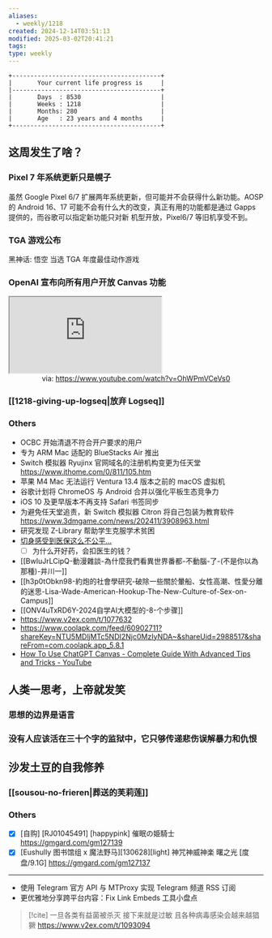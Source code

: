 ```yaml
---
aliases:
  - weekly/1218
created: 2024-12-14T03:51:13
modified: 2025-03-02T20:41:21
tags: 
type: weekly
---
```


```shell
+-----------------------------------------+
|       Your current life progress is     |
|-----------------------------------------+
|       Days  : 8530                      |
|       Weeks : 1218                      |
|       Months: 280                       |
|       Age   : 23 years and 4 months     |
+-----------------------------------------+
```

## 这周发生了啥？

### Pixel 7 年系统更新只是幌子

虽然 Google Pixel 6/7 扩展两年系统更新，但可能并不会获得什么新功能。AOSP 的 Android 16、17 可能不会有什么大的改变，真正有用的功能都是通过 Gapps 提供的，而谷歌可以指定新功能只对新 机型开放，Pixel6/7 等旧机享受不到。

### TGA 游戏公布

黑神话: 悟空 当选 TGA 年度最佳动作游戏

### OpenAI 宣布向所有用户开放 Canvas 功能
<iframe src="https://www.youtube.com/embed/OhWPmVCeVs0" allow="accelerometer; autoplay; clipboard-write; encrypted-media; gyroscope; picture-in-picture; web-share" referrerpolicy="strict-origin-when-cross-origin" allowfullscreen></iframe>
<center>via: <a href='https://www.youtube.com/watch?v=OhWPmVCeVs0' target='_blank' class='external-link'>https://www.youtube.com/watch?v=OhWPmVCeVs0</a></center>

### [[1218-giving-up-logseq|放弃 Logseq]]
### Others

- OCBC 开始清退不符合开户要求的用户
- 专为 ARM Mac 适配的 BlueStacks Air 推出
- Switch 模拟器 Ryujinx 官网域名的注册机构变更为任天堂 https://www.ithome.com/0/811/105.htm
- 苹果 M4 Mac 无法运行 Ventura 13.4 版本之前的 macOS 虚拟机
- 谷歌计划将 ChromeOS 与 Android 合并以强化平板生态竞争力
- iOS 10 及更早版本不再支持 Safari 书签同步
- 为避免任天堂追责，新 Switch 模拟器 Citron 将自己包装为教育软件
  https://www.3dmgame.com/news/202411/3908963.html
- 研究发现 Z-Library 帮助学生克服学术贫困
- [切身感受到医保这么不公平...](https://www.v2ex.com/t/1090550#reply58)
    - [ ] 为什么开好药，会扣医生的钱？ 
- [[BwIuJrLCipQ-動漫雜談-為什麼我們看異世界番都-不動腦-了-(不是你以為那種)-井川一]]
- [[h3p0tObkn98-約炮的社會學研究-破除一些關於暈船、女性高潮、性愛分離的迷思-Lisa-Wade-American-Hookup-The-New-Culture-of-Sex-on-Campus]]
- [[ONV4uTxRD6Y-2024自学AI大模型的-8-个步骤]]
- https://www.v2ex.com/t/1077632
- https://www.coolapk.com/feed/60902711?shareKey=NTU5MDljMTc5NDI2Njc0MzIyNDA~&shareUid=2988517&shareFrom=com.coolapk.app_5.8.1
- [How To Use ChatGPT Canvas - Complete Guide With Advanced Tips and Tricks - YouTube](https://www.youtube.com/watch?v=)



## 人类一思考，上帝就发笑

### 思想的边界是语言
### 没有人应该活在三十个字的监狱中，它只够传递悲伤误解暴力和仇恨

## 沙发土豆的自我修养

### [[sousou-no-frieren|葬送的芙莉莲]]

### Others

- [x] [自购] [RJ01045491] [happypink] 催眠の姫騎士 https://gmgard.com/gm127139
- [x] [Eushully 图书馆组 x 魔法野马]\[130628]\[light] 神咒神威神楽 曙之光 [度盘/9.1G] https://gmgard.com/gm127137

----

- 使用 Telegram 官方 API 与 MTProxy 实现 Telegram 频道 RSS 订阅
- 更优雅地分享跨平台内容：Fix Link Embeds 工具小盘点

> [!cite]
> 一旦各类有益菌被杀灭 接下来就是过敏 且各种病毒感染会越来越猖獗
> https://www.v2ex.com/t/1093094

